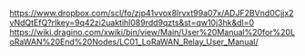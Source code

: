 https://www.dropbox.com/scl/fo/zjp41vvox8lrvxt99a07x/ADJF2BVnd0Cjjx2vNdQtEfQ?rlkey=9q42zi2uaktihl089rdd9qzts&st=qw10j3hk&dl=0
https://wiki.dragino.com/xwiki/bin/view/Main/User%20Manual%20for%20LoRaWAN%20End%20Nodes/LC01_LoRaWAN_Relay_User_Manual/
